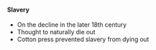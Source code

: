 #### Slavery
- On the decline in the later 18th century
- Thought to naturally die out
- Cotton press prevented slavery from dying out